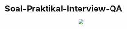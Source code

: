 # Soal-Praktikal-Interview-QA

<p align="center"><img src="https://socialify.git.ci/kurniawanajisaputro/TestNG_Sauce_Demo/image?font=KoHo&language=1&name=1&owner=1&pattern=Formal%20Invitation&stargazers=1&theme=Dark"></p>
